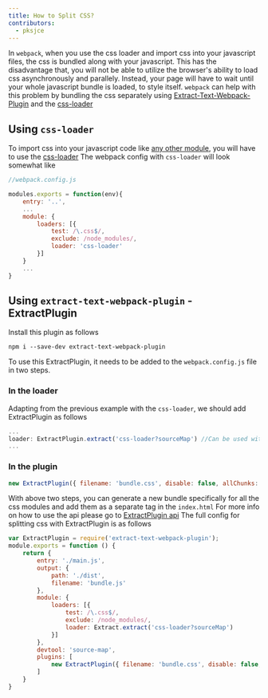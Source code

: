 ```yaml
---
title: How to Split CSS?
contributors:
  - pksjce
---
```


In `webpack`, when you use the css loader and import css into your javascript files, the css is bundled along with your javascript.
This has the disadvantage that, you will not be able to utilize the browser's ability to load css asynchronously and parallely. Instead, your page will have to wait until your whole javascript bundle is loaded, to style itself.
`webpack` can help with this problem by bundling the css separately using [Extract-Text-Webpack-Plugin](https://github.com/webpack/extract-text-webpack-plugin) and the [css-loader](https://github.com/webpack/css-loader)

## Using `css-loader`

To import css into your javascript code like [any other module](concept/modules), you will have to use the [css-loader](https://github.com/webpack/css-loader)
The webpack config with `css-loader` will look somewhat like

```javascript
//webpack.config.js

modules.exports = function(env){
    entry: '..',
    ...
    module: {
        loaders: [{
            test: /\.css$/,
            exclude: /node_modules/,
            loader: 'css-loader'
        }]
    }
    ...
}
```

## Using `extract-text-webpack-plugin` - ExtractPlugin

Install this plugin as follows
```
npm i --save-dev extract-text-webpack-plugin
```

To use this ExtractPlugin, it needs to be added to the `webpack.config.js` file in two steps.
### In the loader

Adapting from the previous example with the `css-loader`, we should add ExtractPlugin as follows

```javascript
...
loader: ExtractPlugin.extract('css-loader?sourceMap') //Can be used without sourcemaps too.
...
```

### In the plugin

```javascript
new ExtractPlugin({ filename: 'bundle.css', disable: false, allChunks: true })
```

With above two steps, you can generate a new bundle specifically for all the css modules and add them as a separate tag in the `index.html`
For more info on how to use the api please go to [ExtractPlugin api](https://github.com/webpack/extract-text-webpack-plugin#api)
The full config for splitting css with ExtractPlugin is as follows

```javascript
var ExtractPlugin = require('extract-text-webpack-plugin');
module.exports = function () {
    return {
        entry: './main.js',
        output: {
            path: './dist',
            filename: 'bundle.js'
        },
        module: {
            loaders: [{
                test: /\.css$/,
                exclude: /node_modules/,
                loader: Extract.extract('css-loader?sourceMap')
            }]
        },
        devtool: 'source-map',
        plugins: [
            new ExtractPlugin({ filename: 'bundle.css', disable: false, allChunks: true })
        ]
    }
}
```